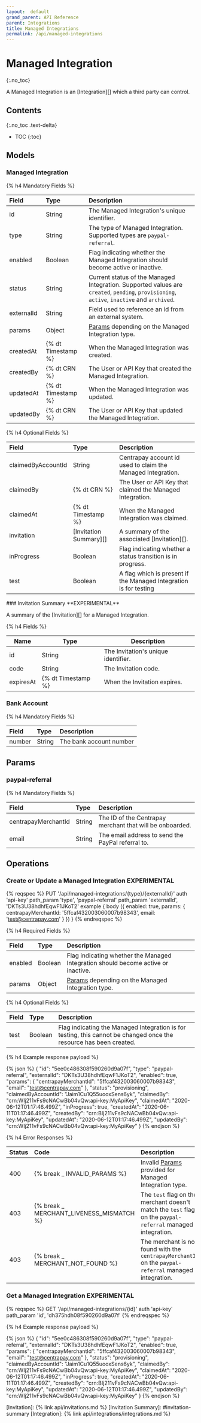 ```yaml
---
layout:  default
grand_parent: API Reference
parent: Integrations
title: Managed Integrations
permalink: /api/managed-integrations
---
```


# Managed Integration
{:.no_toc}

A Managed Integration is an [Integration][]  which a third party can control.

## Contents
{:.no_toc .text-delta}

* TOC
{:toc}

## Models

### Managed Integration

{% h4 Mandatory Fields %}

|   Field    |        Type        |                                                                Description                                                                 |
| :--------- | :----------------- | :----------------------------------------------------------------------------------------------------------------------------------------- |
| id         | String             | The Managed Integration's unique identifier.                                                                                               |
| type       | String             | The type of Managed Integration. Supported types are `paypal-referral`.                                                                    |
| enabled    | Boolean            | Flag indicating whether the Managed Integration should become active or inactive.                                                          |
| status     | String             | Current status of the Managed Integration. Supported values are `created`, `pending`, `provisioning`, `active`, `inactive` and `archived`. |
| externalId | String             | Field used to reference an id from an external system.                                                                                     |
| params     | Object             | [Params](#params) depending on the Managed Integration type.                                                                               |
| createdAt  | {% dt Timestamp %} | When the Managed Integration was created.                                                                                                  |
| createdBy  | {% dt CRN %}       | The User or API Key that created the Managed Integration.                                                                                  |
| updatedAt  | {% dt Timestamp %} | When the Managed Integration was updated.                                                                                                  |
| updatedBy  | {% dt CRN %}       | The User or API Key that updated the Managed Integration.                                                                                  |

{% h4 Optional Fields %}

|       Field        |          Type          |                            Description                            |
| :----------------- | :--------------------- | :---------------------------------------------------------------- |
| claimedByAccountId | String                 | Centrapay account id used to claim the Managed Integration.       |
| claimedBy          | {% dt CRN %}           | The User or API Key that claimed the Managed Integration.         |
| claimedAt          | {% dt Timestamp %}     | When the Managed Integration was claimed.                         |
| invitation         | [Invitation Summary][] | A summary of the associated [Invitation][].                       |
| inProgress         | Boolean                | Flag indicating whether a status transition is in progress.       |
| test               | Boolean                | A flag which is present if the Managed Integration is for testing |

<a name="invitation-summary">
### Invitation Summary **EXPERIMENTAL**

A summary of the [Invitation][] for a Managed Integration.

{% h4 Fields %}

|   Name    |        Type        |             Description             |
| --------- | ------------------ | ----------------------------------- |
| id        | String             | The Invitation's unique identifier. |
| code      | String             | The Invitation code.                |
| expiresAt | {% dt Timestamp %} | When the Invitation expires.        |

### Bank Account
{% h4 Mandatory Fields %}

| Field  |  Type  |       Description       |
| :----- | :----- | :---------------------- |
| number | String | The bank account number |

## Params

### paypal-referral

{% h4 Mandatory Fields %}

|        Field        |  Type  |                       Description                        |
| :------------------ | :----- | :------------------------------------------------------- |
| centrapayMerchantId | String | The ID of the Centrapay merchant that will be onboarded. |
| email               | String | The email address to send the PayPal referral to.        |

## Operations

### Create or Update a Managed Integration **EXPERIMENTAL**

{% reqspec %}
  PUT '/api/managed-integrations/{type}/{externalId}'
  auth 'api-key'
  path_param 'type', 'paypal-referral'
  path_param 'externalId', 'DKTs3U38hdhfEqwF1JKoT2'
  example {
    body ({
      enabled: true,
      params: {
        centrapayMerchantId: '5ffcaf432003060007b98343',
        email: 'test@centrapay.com'
      }
    })
  }
{% endreqspec %}

{% h4 Required Fields %}

|       Field        |  Type   |                                    Description                                    |
| :----------------- | :------ | :-------------------------------------------------------------------------------- |
| enabled            | Boolean | Flag indicating whether the Managed Integration should become active or inactive. |
| params             | Object  | [Params](#params) depending on the Managed Integration type.                      |

{% h4 Optional Fields %}

| Field |  Type   |                                                    Description                                                     |
| :---- | :------ | :----------------------------------------------------------------------------------------------------------------- |
| test  | Boolean | Flag indicating the Managed Integration is for testing, this cannot be changed once the resource has been created. |

{% h4 Example response payload %}

{% json %}
{
  "id": "5ee0c486308f590260d9a07f",
  "type": "paypal-referral",
  "externalId": "DKTs3U38hdhfEqwF1JKoT2",
  "enabled": true,
  "params": {
    "centrapayMerchantId": "5ffcaf432003060007b98343",
    "email": "test@centrapay.com"
  },
  "status": "provisioning",
  "claimedByAccountId": "Jaim1Cu1Q55uooxSens6yk",
  "claimedBy": "crn:WIj211vFs9cNACwBb04vQw:api-key:MyApiKey",
  "claimedAt": "2020-06-12T01:17:46.499Z",
  "inProgress": true,
  "createdAt": "2020-06-11T01:17:46.499Z",
  "createdBy": "crn:BIj211vFs9cNACwBb04vQw:api-key:MyApiKey",
  "updatedAt": "2020-06-12T01:17:46.499Z",
  "updatedBy": "crn:WIj211vFs9cNACwBb04vQw:api-key:MyApiKey"
}
{% endjson %}

{% h4 Error Responses %}

| Status |                   Code                   |                                                 Description                                                 |
| :----- | :--------------------------------------- | :---------------------------------------------------------------------------------------------------------- |
| 400    | {% break _ INVALID_PARAMS %}             | Invalid [Params](#params) provided for Managed Integration type.                                            |
| 403    | {% break _ MERCHANT_LIVENESS_MISMATCH %} | The `test` flag on the merchant doesn't match the `test` flag on the `paypal-referral` managed integration. |
| 403    | {% break _ MERCHANT_NOT_FOUND %}         | The merchant is not found with the `centrapayMerchantId` on the `paypal-referral` managed integration.      |

### Get a Managed Integration **EXPERIMENTAL**

{% reqspec %}
  GET '/api/managed-integrations/{id}'
  auth 'api-key'
  path_param 'id', 'dh375hdh08f590260d9a07f'
{% endreqspec %}

{% h4 Example response payload %}

{% json %}
{
  "id": "5ee0c486308f590260d9a07f",
  "type": "paypal-referral",
  "externalId": "DKTs3U38hdhfEqwF1JKoT2",
  "enabled": true,
  "params": {
    "centrapayMerchantId": "5ffcaf432003060007b98343",
    "email": "test@centrapay.com"
  },
  "status": "provisioning",
  "claimedByAccountId": "Jaim1Cu1Q55uooxSens6yk",
  "claimedBy": "crn:WIj211vFs9cNACwBb04vQw:api-key:MyApiKey",
  "claimedAt": "2020-06-12T01:17:46.499Z",
  "inProgress": true,
  "createdAt": "2020-06-11T01:17:46.499Z",
  "createdBy": "crn:BIj211vFs9cNACwBb04vQw:api-key:MyApiKey",
  "updatedAt": "2020-06-12T01:17:46.499Z",
  "updatedBy": "crn:WIj211vFs9cNACwBb04vQw:api-key:MyApiKey"
}
{% endjson %}


[Invitation]: {% link api/invitations.md %}
[Invitation Summary]: #invitation-summary
[Integration]: {% link api/integrations/integrations.md %}
